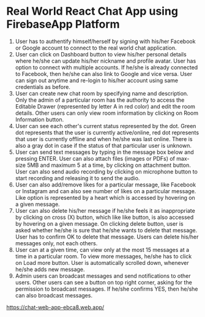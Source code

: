 # Real World React Chat App using FirebaseApp Platform

1. User has to authentify himself/herself by signing with his/her Facebook or Google account to connect to the real world chat application.
2. User can click on Dashboard button to view his/her personal details where he/she can update his/her nickname and profile avatar. User has option to connect with multiple accounts. If he/she is already connected to Facebook, then he/she can also link to Google and vice versa. User can sign out anytime and re-login to his/her account using same credentials as before.
3. User can create new chat room by specifying name and description. Only the admin of a particular room has the authority to access the Editable Drawer (represented by letter A in red color) and edit the room details. Other users can only view room information by clicking on Room Information button.
4. User can see each other's current status represented by the dot. Green dot represents that the user is currently active/online, red dot represents that user is currently offline and when he/she was last online. There is also a gray dot in case if the status of that particular user is unknown.
5. User can send text messages by typing in the message box below and pressing ENTER. User can also attach files (images or PDFs) of max-size 5MB and maximum 5 at a time, by clicking on attachment button. User can also send audio recording by clicking on microphone button to start recording and releasing it to send the audio.
6. User can also add/remove likes for a particular message, like Facebook or Instagram and can also see number of likes on a particular message.  Like option is represented by a heart which is accessed by hovering on a given message.
7. User can also delete his/her message if he/she feels it as inappropriate by clicking on cross (X) button, which like like button, is also accessed by hovering on a given message. On clicking delete button, user is asked whether he/she is sure that he/she wants to delete that message. User has to confirm OK to delete that message. Users can delete his/her messages only, not each others.
8. User can at a given time, can view only at the most 15 messages at a time in a particular room. To view more messages, he/she has to click on Load more button. User is automatically scrolled down, whenever he/she adds new message.
9. Admin users can broadcast messages and send notifications to other users. Other users can see a button on top right corner, asking for the permission to broadcast messages. If he/she confirms YES, then he/she can also broadcast messages.

https://chat-web-app-ebca8.web.app/
